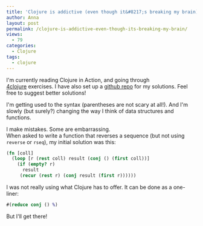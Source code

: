 ```yaml
---
title: 'Clojure is addictive (even though it&#8217;s breaking my brain)'
author: Anna
layout: post
permalink: /clojure-is-addictive-even-though-its-breaking-my-brain/
views:
  - 79
categories:
  - Clojure
tags:
  - clojure
---
```

I'm currently reading Clojure in Action, and going through [4clojure][1] exercises. I have also set up a [github repo][2] for my solutions. Feel free to suggest better solutions!

<!--more-->
I'm getting used to the syntax (parentheses are not scary at all!). And I'm slowly (but surely?) changing the way I think of data structures and functions.

I make mistakes. Some are embarrassing.  
When asked to write a function that reverses a sequence (but not using `reverse` or `rseq`), my initial solution was this:

```clojure
(fn [coll]
  (loop [r (rest coll) result (conj () (first coll))]
    (if (empty? r)
      result
     (recur (rest r) (conj result (first r))))))
```

I was not really using what Clojure has to offer. It can be done as a one-liner:

  
```clojure
#(reduce conj () %)
```

But I'll get there!


 [1]: http://www.4clojure.com/
 [2]: https://github.com/apawlicka/4clojure-solutions